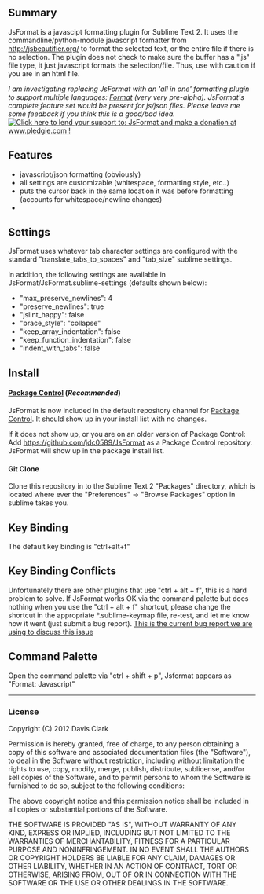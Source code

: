 ## Summary
JsFormat is a javascipt formatting plugin for Sublime Text 2.
It uses the commandline/python-module javascript formatter from http://jsbeautifier.org/ to format the selected text, 
or the entire file if there is no selection. The plugin does not check to make sure the buffer has a ".js" file type, 
it just javascript formats the selection/file. Thus, use with caution if you are in an html file.

*I am investigating replacing JsFormat with an 'all in one' formatting plugin to support multiple languages: [Format](http://github.com/jdc0589/Format) (very very pre-alpha). JsFormat's complete feature set would be present for js/json files. Please leave me some feedback if you think this is a good/bad idea.*
<a href='http://www.pledgie.com/campaigns/17687'><img alt='Click here to lend your support to: JsFormat and make a donation at www.pledgie.com !' src='http://www.pledgie.com/campaigns/17687.png?skin_name=chrome' border='0' /></a>

## Features
* javascript/json formatting (obviously)
* all settings are customizable (whitespace, formatting style, etc..)
* puts the cursor back in the same location it was before formatting (accounts for whitespace/newline changes)
* 

## Settings
JsFormat uses whatever tab character settings are configured with the standard "translate_tabs_to_spaces" and "tab_size" sublime settings.

In addition, the following settings are available in JsFormat/JsFormat.sublime-settings (defaults shown below):

* "max_preserve_newlines": 4
* "preserve_newlines": true
* "jslint_happy": false
* "brace_style": "collapse"
* "keep_array_indentation": false
* "keep_function_indentation": false
* "indent_with_tabs": false

## Install
#### [Package Control](https://github.com/wbond/sublime_package_control) (*Recommended*)
JsFormat is now included in the default repository channel for [Package Control](https://github.com/wbond/sublime_package_control). It should show up in your install list
with no changes.

If it does not show up, or you are on an older version of Package Control:
Add https://github.com/jdc0589/JsFormat as a Package Control repository. JsFormat will show up in the
package install list.

#### Git Clone
Clone this repository in to the Sublime Text 2 "Packages" directory, which is located where ever the 
"Preferences" -> "Browse Packages" option in sublime takes you.




## Key Binding

The default key binding is "ctrl+alt+f"

## Key Binding Conflicts

Unfortunately there are other plugins that use "ctrl + alt + f", this is a hard problem to solve. If JsFormat works
OK via the command palette but does nothing when you use the "ctrl + alt + f" shortcut, please change the shortcut in the appropriate *.sublime-keymap file, re-test, and let me know how it went (just submit a bug report). [This is the current bug report we are using to discuss this issue](https://github.com/jdc0589/JsFormat/issues/7)

## Command Palette

Open the command palette via "ctrl + shift + p", Jsformat appears as "Format: Javascript"

---

### License
Copyright (C) 2012 Davis Clark

Permission is hereby granted, free of charge, to any person obtaining a copy of
this software and associated documentation files (the "Software"), to deal in
the Software without restriction, including without limitation the rights to
use, copy, modify, merge, publish, distribute, sublicense, and/or sell copies
of the Software, and to permit persons to whom the Software is furnished to do
so, subject to the following conditions:

The above copyright notice and this permission notice shall be included in all
copies or substantial portions of the Software.

THE SOFTWARE IS PROVIDED "AS IS", WITHOUT WARRANTY OF ANY KIND, EXPRESS OR
IMPLIED, INCLUDING BUT NOT LIMITED TO THE WARRANTIES OF MERCHANTABILITY,
FITNESS FOR A PARTICULAR PURPOSE AND NONINFRINGEMENT. IN NO EVENT SHALL THE
AUTHORS OR COPYRIGHT HOLDERS BE LIABLE FOR ANY CLAIM, DAMAGES OR OTHER
LIABILITY, WHETHER IN AN ACTION OF CONTRACT, TORT OR OTHERWISE, ARISING FROM,
OUT OF OR IN CONNECTION WITH THE SOFTWARE OR THE USE OR OTHER DEALINGS IN THE
SOFTWARE.